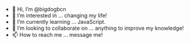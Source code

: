 - 👋 Hi, I’m @bigdogbcn
- 👀 I’m interested in ... changing my life!
- 🌱 I’m currently learning ... JavaScript.
- 💞️ I’m looking to collaborate on ... anything to improve my knowledge!
- 📫 How to reach me ... message me! 

<!---
bigdogbcn/bigdogbcn is a ✨ special ✨ repository because its `README.md` (this file) appears on your GitHub profile.
You can click the Preview link to take a look at your changes.
--->
